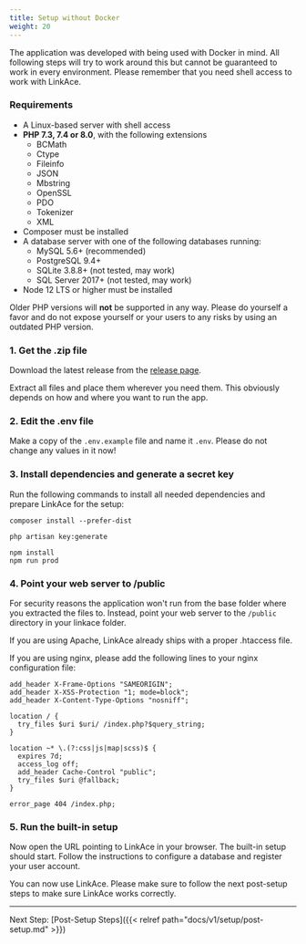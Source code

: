 ```yaml
---
title: Setup without Docker
weight: 20
---
```


The application was developed with being used with Docker in mind. All following steps will try to work around this but cannot be guaranteed to work in every environment. Please remember that you need shell access to work with LinkAce.

### Requirements

* A Linux-based server with shell access
* **PHP 7.3, 7.4 or 8.0**, with the following extensions
    * BCMath
    * Ctype
    * Fileinfo
    * JSON
    * Mbstring
    * OpenSSL
    * PDO
    * Tokenizer
    * XML
* Composer must be installed
* A database server with one of the following databases running:
    * MySQL 5.6+ (recommended)
    * PostgreSQL 9.4+
    * SQLite 3.8.8+ (not tested, may work)
    * SQL Server 2017+ (not tested, may work)
* Node 12 LTS or higher must be installed

Older PHP versions will **not** be supported in any way. Please do yourself a favor and do not expose yourself or your users to any risks by using an outdated PHP version.

### 1. Get the .zip file

Download the latest release from the [release page](https://github.com/Kovah/LinkAce/releases).

Extract all files and place them wherever you need them. This obviously depends on how and where you want to run the
app.

### 2. Edit the .env file

Make a copy of the `.env.example` file and name it `.env`. Please do not change any values in it now!

### 3. Install dependencies and generate a secret key

Run the following commands to install all needed dependencies and prepare LinkAce for the setup:

```
composer install --prefer-dist

php artisan key:generate

npm install
npm run prod
```

### 4. Point your web server to /public

For security reasons the application won't run from the base folder where you extracted the files to. Instead, point your web server to the `/public` directory in your linkace folder.

If you are using Apache, LinkAce already ships with a proper .htaccess file.

If you are using nginx, please add the following lines to your nginx configuration file:

```
add_header X-Frame-Options "SAMEORIGIN";
add_header X-XSS-Protection "1; mode=block";
add_header X-Content-Type-Options "nosniff";

location / {
  try_files $uri $uri/ /index.php?$query_string;
}

location ~* \.(?:css|js|map|scss)$ {
  expires 7d;
  access_log off;
  add_header Cache-Control "public";
  try_files $uri @fallback;
}

error_page 404 /index.php;
```

### 5. Run the built-in setup

Now open the URL pointing to LinkAce in your browser. The built-in setup should start. Follow the instructions to configure a database and register your user account.

You can now use LinkAce. Please make sure to follow the next post-setup steps to make sure LinkAce works correctly.

---

Next Step: [Post-Setup Steps]({{< relref path="docs/v1/setup/post-setup.md" >}})
